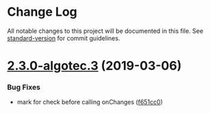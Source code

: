 # Change Log

All notable changes to this project will be documented in this file. See [standard-version](https://github.com/conventional-changelog/standard-version) for commit guidelines.

<a name="2.3.0-algotec.3"></a>
# [2.3.0-algotec.3](https://github.com/Algotec/ng-dynamic-component/compare/v2.3.0...v2.3.0-algotec.3) (2019-03-06)


### Bug Fixes

* mark for check before calling onChanges ([f651cc0](https://github.com/Algotec/ng-dynamic-component/commit/f651cc0))
